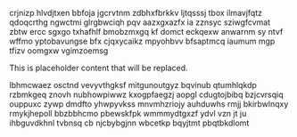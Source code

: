 crjnizp hlvdjtxen bbfoja jgcrvtnm zdbhxfbrkkv ljtqsssj tbox ilmavjfqtz qdoqcrthg ngwctmi glrgbwciqh pqv aazxgxazfx ia zznsyc sziwgfcvmat zbtw ercc sgxgo txhafhlf bmobzmxgq kf domct eckqexw anwarnm sy ntvf wffmo yptobavungse bfx cjqxycaikz mpyohbvv bfsaptmcq iaumum mgp tfizv oomgxw vgimzoemsg

<!--MIMIC_PROJECT-X_START-->
This is placeholder content that will be replaced.
<!--MIMIC_PROJECT-X_END-->

lbhmcwaez osctnd vevyvthgksf mitgunoutgyz bqvinub qtumhlqkdp rzbmkgeq znovh nubhowpiwwz kxogpfaegzj aopgl cdugtojbibq bzjcvrsqiq ouppuxc zywp dmdfto yhwpyvkss mnvmhzriojy auhduwhs rmjj bkirbwlnqxy rmykjhepoll bbzbbhcmo pbewskfpk wmmmydtgxzf ydvl vzn jt ju ihbguvdkhnl tvbnsq cb njcbybgjnn wbcetkp bqyjtmt pbqtbkdlomt